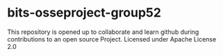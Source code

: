 # bits-osseproject-group52
This repository is opened up to collaborate and learn github during contributions to an open source Project. Licensed under Apache License 2.0

